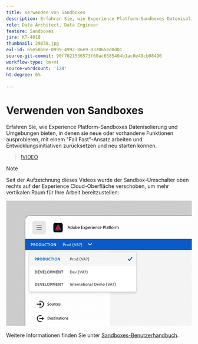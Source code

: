 ```yaml
---
title: Verwenden von Sandboxes
description: Erfahren Sie, wie Experience Platform-Sandboxes Datenisolierung und Umgebungen bieten, in denen sie neue oder vorhandene Funktionen ausprobieren, mit einem "Fail Fast"-Ansatz arbeiten und Entwicklungsinitiativen zurücksetzen und neu starten können.
role: Data Architect, Data Engineer
feature: Sandboxes
jira: KT-4018
thumbnail: 29838.jpg
exl-id: 65e50b0e-0999-4992-86e9-037065ed0d01
source-git-commit: 90f7621536573f60ac6585404b1ac0e49cb08496
workflow-type: tm+mt
source-wordcount: '124'
ht-degree: 6%

---
```


# Verwenden von Sandboxes

Erfahren Sie, wie Experience Platform-Sandboxes Datenisolierung und Umgebungen bieten, in denen sie neue oder vorhandene Funktionen ausprobieren, mit einem &quot;Fail Fast&quot;-Ansatz arbeiten und Entwicklungsinitiativen zurücksetzen und neu starten können.

>[!VIDEO](https://video.tv.adobe.com/v/29838/?quality=12&learn=on)

>[!NOTE]
>
>Seit der Aufzeichnung dieses Videos wurde der Sandbox-Umschalter oben rechts auf der Experience Cloud-Oberfläche verschoben, um mehr vertikalen Raum für Ihre Arbeit bereitzustellen:
>
> ![Umverteilung des Sandbox-Switches](../assets/sandbox-switcher.gif)

Weitere Informationen finden Sie unter [Sandboxes-Benutzerhandbuch](https://experienceleague.adobe.com/docs/experience-platform/sandbox/home.html?lang=de).
